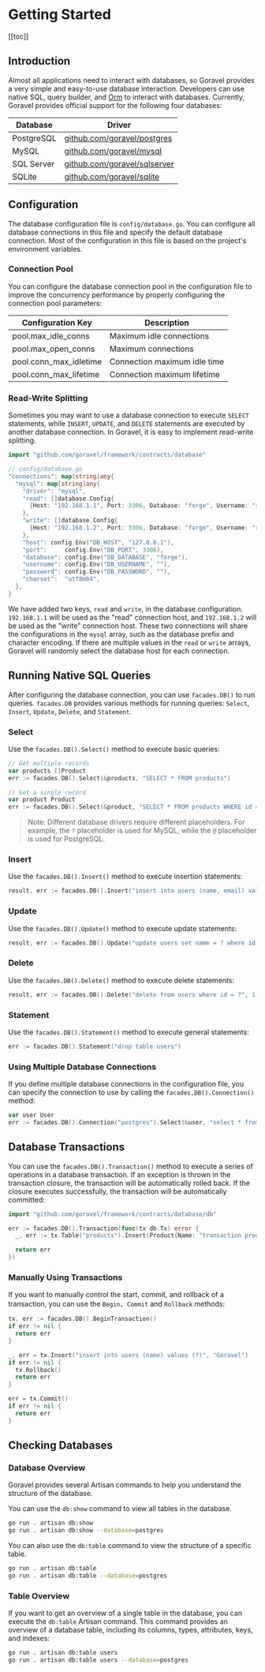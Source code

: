 # Getting Started

[[toc]]

## Introduction

Almost all applications need to interact with databases, so Goravel provides a very simple and easy-to-use database interaction. Developers can use native SQL, query builder, and [Orm](../orm/getting-started) to interact with databases. Currently, Goravel provides official support for the following four databases:

| Database   | Driver                                                               |
| ---------- | -------------------------------------------------------------------- |
| PostgreSQL | [github.com/goravel/postgres](https://github.com/goravel/postgres)   |
| MySQL      | [github.com/goravel/mysql](https://github.com/goravel/mysql)         |
| SQL Server | [github.com/goravel/sqlserver](https://github.com/goravel/sqlserver) |
| SQLite     | [github.com/goravel/sqlite](https://github.com/goravel/sqlite)       |

## Configuration

The database configuration file is `config/database.go`. You can configure all database connections in this file and specify the default database connection. Most of the configuration in this file is based on the project's environment variables.

### Connection Pool

You can configure the database connection pool in the configuration file to improve the concurrency performance by properly configuring the connection pool parameters:

| Configuration Key      | Description                  |
| ---------------------- | ---------------------------- |
| pool.max_idle_conns    | Maximum idle connections     |
| pool.max_open_conns    | Maximum connections          |
| pool.conn_max_idletime | Connection maximum idle time |
| pool.conn_max_lifetime | Connection maximum lifetime  |

### Read-Write Splitting

Sometimes you may want to use a database connection to execute `SELECT` statements, while `INSERT`, `UPDATE`, and `DELETE` statements are executed by another database connection. In Goravel, it is easy to implement read-write splitting.

```go
import "github.com/goravel/framework/contracts/database"

// config/database.go
"connections": map[string]any{
  "mysql": map[string]any{
    "driver": "mysql",
    "read": []database.Config{
      {Host: "192.168.1.1", Port: 3306, Database: "forge", Username: "root", Password: "123123"},
    },
    "write": []database.Config{
      {Host: "192.168.1.2", Port: 3306, Database: "forge", Username: "root", Password: "123123"},
    },
    "host": config.Env("DB_HOST", "127.0.0.1"),
    "port":     config.Env("DB_PORT", 3306),
    "database": config.Env("DB_DATABASE", "forge"),
    "username": config.Env("DB_USERNAME", ""),
    "password": config.Env("DB_PASSWORD", ""),
    "charset":  "utf8mb4",
  },
}
```

We have added two keys, `read` and `write`, in the database configuration. `192.168.1.1` will be used as the "read" connection host, and `192.168.1.2` will be used as the "write" connection host. These two connections will share the configurations in the `mysql` array, such as the database prefix and character encoding. If there are multiple values in the `read` or `write` arrays, Goravel will randomly select the database host for each connection.

## Running Native SQL Queries

After configuring the database connection, you can use `facades.DB()` to run queries. `facades.DB` provides various methods for running queries: `Select`, `Insert`, `Update`, `Delete`, and `Statement`.

### Select

Use the `facades.DB().Select()` method to execute basic queries:

```go
// Get multiple records
var products []Product
err := facades.DB().Select(&products, "SELECT * FROM products")

// Get a single record
var product Product
err := facades.DB().Select(&product, "SELECT * FROM products WHERE id = ?", 1)
```

> Note: Different database drivers require different placeholders. For example, the `?` placeholder is used for MySQL, while the `@` placeholder is used for PostgreSQL.

### Insert

Use the `facades.DB().Insert()` method to execute insertion statements:

```go
result, err := facades.DB().Insert("insert into users (name, email) values (?, ?)", "Goravel", "goravel@example.com")
```

### Update

Use the `facades.DB().Update()` method to execute update statements:

```go
result, err := facades.DB().Update("update users set name = ? where id = ?", "Goravel", 1)
```

### Delete

Use the `facades.DB().Delete()` method to execute delete statements:

```go
result, err := facades.DB().Delete("delete from users where id = ?", 1)
```

### Statement

Use the `facades.DB().Statement()` method to execute general statements:

```go
err := facades.DB().Statement("drop table users")
```

### Using Multiple Database Connections

If you define multiple database connections in the configuration file, you can specify the connection to use by calling the `facades.DB().Connection()` method:

```go
var user User
err := facades.DB().Connection("postgres").Select(&user, "select * from users where id = ?", 1)
```

## Database Transactions

You can use the `facades.DB().Transaction()` method to execute a series of operations in a database transaction. If an exception is thrown in the transaction closure, the transaction will be automatically rolled back. If the closure executes successfully, the transaction will be automatically committed:

```go
import "github.com/goravel/framework/contracts/database/db"

err := facades.DB().Transaction(func(tx db.Tx) error {
  _, err := tx.Table("products").Insert(Product{Name: "transaction product1"})

  return err
})
```

### Manually Using Transactions

If you want to manually control the start, commit, and rollback of a transaction, you can use the `Begin`、`Commit` and `Rollback` methods:

```go
tx, err := facades.DB().BeginTransaction()
if err != nil {
  return err
}

_, err = tx.Insert("insert into users (name) values (?)", "Goravel")
if err != nil {
  tx.Rollback()
  return err
}

err = tx.Commit()
if err != nil {
  return err
}
```

## Checking Databases

### Database Overview

Goravel provides several Artisan commands to help you understand the structure of the database.

You can use the `db:show` command to view all tables in the database.

```bash
go run . artisan db:show
go run . artisan db:show --database=postgres
```

You can also use the `db:table` command to view the structure of a specific table.

```bash
go run . artisan db:table
go run . artisan db:table --database=postgres
```

### Table Overview

If you want to get an overview of a single table in the database, you can execute the `db:table` Artisan command. This command provides an overview of a database table, including its columns, types, attributes, keys, and indexes:

```bash
go run . artisan db:table users
go run . artisan db:table users --database=postgres
```
